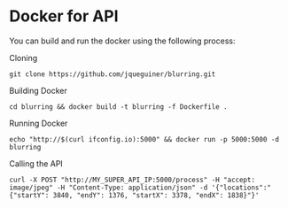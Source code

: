 # Docker for API

You can build and run the docker using the following process:

Cloning
```console
git clone https://github.com/jqueguiner/blurring.git
```

Building Docker
```console
cd blurring && docker build -t blurring -f Dockerfile .
```

Running Docker
```console
echo "http://$(curl ifconfig.io):5000" && docker run -p 5000:5000 -d blurring
```

Calling the API
```console
curl -X POST "http://MY_SUPER_API_IP:5000/process" -H "accept: image/jpeg" -H "Content-Type: application/json" -d '{"locations":"{"startY": 3840, "endY": 1376, "startX": 3378, "endX": 1838}"}'
```
